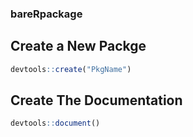 ### bareRpackage



## Create a New Packge
```R
devtools::create("PkgName")
```

## Сreate The Documentation
```R
devtools::document()
```

